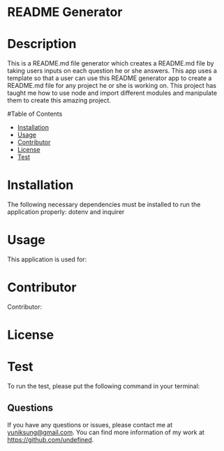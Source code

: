 
  # README Generator
  # Description

  This is a README.md file generator which creates a README.md file by taking users inputs on each question he or she answers. This app uses a template so that a user can use this README generator app to create a README.md file for any project he or she is working on. This project has taught me how to use node and import different modules and manipulate them to create this amazing project.

  #Table of Contents

  * [Installation](#Installation)
  * [Usage](#Usage)
  * [Contributor](#Contributor)
  * [License](#License)
  * [Test](#Test)

  # Installation
  The following necessary dependencies must be installed to run the application properly: dotenv and inquirer

  # Usage
  This application is used for: 

  # Contributor
  Contributor: 

  # License
  

  # Test
  To run the test, please put the following command in your terminal: 

  ## Questions
  If you have any questions or issues, please contact me at yuniksung@gmail.com. You can find more information of my work at https://github.com/undefined.
  